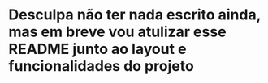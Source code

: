 # Desculpa não ter nada escrito ainda, mas em breve vou atulizar esse README junto ao layout e funcionalidades do projeto
